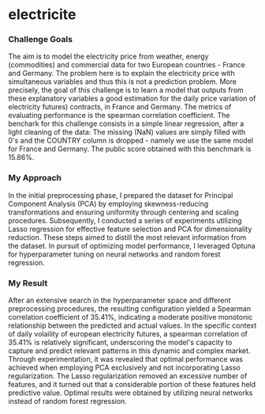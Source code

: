 # electricite

### Challenge Goals
The aim is to model the electricity price from weather, energy (commodities) and commercial data for two European countries - France and Germany. The problem here is to explain the electricity price with simultaneous variables and thus this is not a prediction problem. More precisely, the goal of this challenge is to learn a model that outputs from these explanatory variables a good estimation for the daily price variation of electricity futures) contracts, in France and Germany. The metrics of evaluating performance is the spearman correlation coefficient. The benchark for this challenge consists in a simple linear regression, after a light cleaning of the data: The missing (NaN) values are simply filled with 0's and the COUNTRY column is dropped - namely we use the same model for France and Germany. The public score obtained with this benchmark is 15.86%.

### My Approach
In the initial preprocessing phase, I prepared the dataset for Principal Component Analysis (PCA) by employing skewness-reducing transformations and ensuring uniformity through centering and scaling procedures. Subsequently, I conducted a series of experiments utilizing Lasso regression for effective feature selection and PCA for dimensionality reduction. These steps aimed to distill the most relevant information from the dataset. In pursuit of optimizing model performance, I leveraged Optuna for hyperparameter tuning on neural networks and random forest regression.

### My Result
After an extensive search in the hyperparameter space and different preprocessing procedures, the resulting configuration yielded a Spearman correlation coefficient of 35.41%, indicating a moderate positive monotonic relationship between the predicted and actual values. In the specific context of daily volaility of european electricity futures, a spearman correlation of 35.41% is relatively significant, underscoring the model's capacity to capture and predict relevant patterns in this dynamic and complex market. Through experimentation, it was revealed that optimal performance was achieved when employing PCA exclusively and not incorporating Lasso regularization. The Lasso regularization removed an excessive number of features, and it turned out that a considerable portion of these features held predictive value. Optimal results were obtained by utilizing neural networks instead of random forest regression. 
